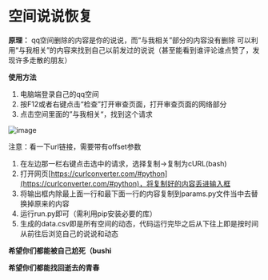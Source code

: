 # 空间说说恢复

**原理：**
qq空间删除的内容是你的说说，而“与我相关”部分的内容没有删除
可以利用“与我相关”的内容来找到自己以前发过的说说（甚至能看到谁评论谁点赞了，发现许多走散的朋友）

**使用方法**

1. 电脑端登录自己的qq空间
2. 按F12或者右键点击“检查”打开审查页面，打开审查页面的网络部分
3. 点击空间里面的”与我相关“，找到这个请求

![image](https://user-images.githubusercontent.com/52132083/179441069-751a4270-ae10-4b53-b8bb-84f46ff3c13f.png)



注意：看一下url链接，需要带有offset参数

1. 在左边那一栏右键点击选中的请求，选择复制→复制为cURL(bash)
2. 打开网页[https://curlconverter.com/#python](https://curlconverter.com/#python)，将复制好的内容丢进输入框
3. 将输出框内除最上面一行和最下面一行的内容复制到params.py文件当中去替换掉原来的内容
4. 运行run.py即可（需利用pip安装必要的库）
5. 生成的data.csv即是所有空间的动态，代码运行完毕之后从下往上即是按时间从前往后浏览自己的说说和动态

**希望你们都能被自己尬死（bushi**

**希望你们都能找回逝去的青春**
